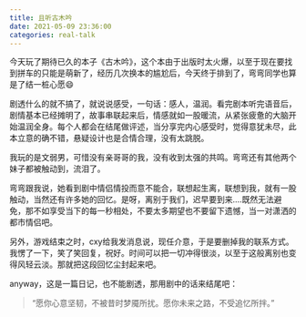 ```yaml
---
title: 且听古木吟
date: 2021-05-09 23:36:00
categories: real-talk
---
```


今天玩了期待已久的本子《古木吟》，这个本由于出版时太火爆，以至于现在要找到拼车的只能是萌新了，经历几次换本的尴尬后，今天终于排到了，弯弯同学也算是了结一桩心愿😄

剧透什么的就不搞了，就说说感受，一句话：感人，温润。看完剧本听完语音后，剧情基本已经摊明了，故事串联起来后，情感就如一股暖流，从紧张疲惫的大脑开始温润全身。每个人都会在结尾做评述，当分享完内心感受时，觉得意犹未尽，此本立意的确不错，悬疑设计也是合情合理，没有太跳脱。

我玩的是文弱男，可惜没有亲哥哥的我，没有收到太强的共鸣。弯弯还有其他两个妹子都被触动到，流泪了。

弯弯跟我说，她看到剧中情侣情投而意不能合，联想起生离，联想到我，就有一股触动，当然还有许多她的回忆。是呀，离别于我们，迟早要到来....既然无法避免，那不如享受当下的每一秒相处，不要太多期望也不要留下遗憾，当一对潇洒的都市情侣吧。

另外，游戏结束之时，cxy给我发消息说，现任介意，于是要删掉我的联系方式。我愣了一下，笑了笑回复，祝好。时间可以把一切冲得很淡，以至于这般离别也变得风轻云淡。那就把这段回忆尘封起来吧。

anyway，这是一篇日记，也不能剧透，那用剧中的话来结尾吧：

> “愿你心意坚韧，不被昔时梦魇所扰。愿你未来之路，不受追忆所拌。”